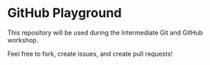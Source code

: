 # GitHub Playground

This repository will be used during the Intermediate Git and GitHub workshop.

Feel free to fork, create issues, and create pull requests!
